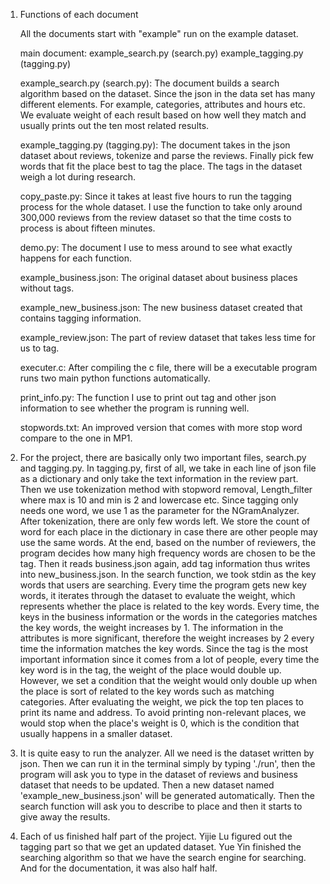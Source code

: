 1.  Functions of each document
    
    All the documents start with "example" run on the example dataset.

    main document: example_search.py (search.py) example_tagging.py (tagging.py)
    
    example_search.py (search.py):
    The document builds a search algorithm based on the dataset. Since the json
    in the data set has many different elements. For example, categories, 
    attributes and hours etc. We evaluate weight of each result based on how well
    they match and usually prints out the ten most related results.
    
    example_tagging.py (tagging.py):
    The document takes in the json dataset about reviews, tokenize and parse the
    reviews. Finally pick few words that fit the place best to tag the place. 
    The tags in the dataset weigh a lot during research.
    
    copy_paste.py:
    Since it takes at least five hours to run the tagging process for the whole
    dataset. I use the function to take only around 300,000 reviews from the 
    review dataset so that the time costs to process is about fifteen minutes.
    
    demo.py:
    The document I use to mess around to see what exactly happens for each function.
    
    example_business.json:
    The original dataset about business places without tags.
    
    example_new_business.json:
    The new business dataset created that contains tagging information.
    
    example_review.json:
    The part of review dataset that takes less time for us to tag.
    
    executer.c:
    After compiling the c file, there will be a executable program runs two main
    python functions automatically.
    
    print_info.py:
    The function I use to print out tag and other json information to see whether
    the program is running well.
    
    stopwords.txt:
    An improved version that comes with more stop word compare to the one in MP1.
    
2. For the project, there are basically only two important files, search.py and
tagging.py. In tagging.py, first of all, we take in each line of json file as a 
dictionary and only take the text information in the review part. Then we use 
tokenization method with stopword removal, Length_filter where max is 10 and min
is 2 and lowercase etc. Since tagging only needs one word, we use 1 as the parameter
for the NGramAnalyzer. After tokenization, there are only few words left. We store
the count of word for each place in the dictionary in case there are other people
may use the same words. At the end, based on the number of reviewers, the program
decides how many high frequency words are chosen to be the tag. Then it reads
business.json again, add tag information thus writes into new_business.json. In 
the search function, we took stdin as the key words that users are searching. 
Every time the program gets new key words, it iterates through the dataset to 
evaluate the weight, which represents whether the place is related to the key
words. Every time, the keys in the business information or the words in the 
categories matches the key words, the weight increases by 1. The information in 
the attributes is more significant, therefore the weight increases by 2 every 
time the information matches the key words. Since the tag is the most important 
information since it comes from a lot of people, every time the key word is in 
the tag, the weight of the place would double up. However, we set a condition 
that the weight would only double up when the place is sort of related to the 
key words such as matching categories. After evaluating the weight, we pick the 
top ten places to print its name and address. To avoid printing non-relevant places,
we would stop when the place's weight is 0, which is the condition that usually
happens in a smaller dataset.

3. It is quite easy to run the analyzer. All we need is the dataset written by
json. Then we can run it in the terminal simply by typing './run', then the program
will ask you to type in the dataset of reviews and business dataset that needs to
be updated. Then a new dataset named 'example_new_business.json' will be generated
automatically. Then the search function will ask you to describe to place and then
it starts to give away the results.

4. Each of us finished half part of the project. Yijie Lu figured out the tagging
part so that we get an updated dataset. Yue Yin finished the searching algorithm
so that we have the search engine for searching. And for the documentation, it was
also half half. 